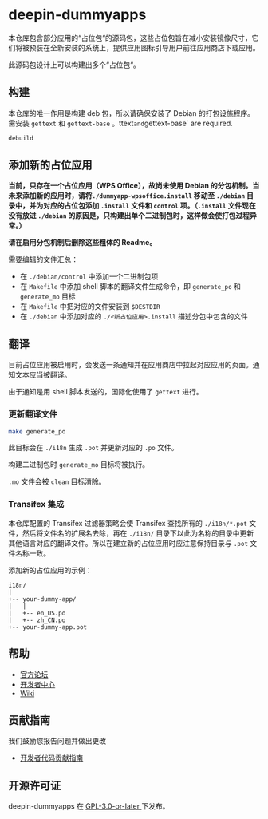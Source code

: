 
# deepin-dummyapps

本仓库包含部分应用的“占位包“的源码包，这些占位包旨在减小安装镜像尺寸，它们将被预装在全新安装的系统上，提供应用图标引导用户前往应用商店下载应用。

此源码包设计上可以构建出多个“占位包“。

## 构建

本仓库的唯一作用是构建 deb 包，所以请确保安装了 Debian 的打包设施程序。需安装 `gettext` 和 `gettext-base` 。ttext` and `gettext-base` are required.

```sh
debuild
```

## 添加新的占位应用

**当前，只存在一个占位应用（WPS Office），故尚未使用 Debian 的分包机制。当未来添加新的应用时，请将`./dummyapp-wpsoffice.install` 移动至 `./debian` 目录中，并为对应的占位包添加 `.install` 文件和 `control` 项。（`.install` 文件现在没有放进 `./debian` 的原因是，只构建出单个二进制包时，这样做会使打包过程异常。）**

**请在启用分包机制后删除这些粗体的 Readme。**

需要编辑的文件汇总：

- 在 `./debian/control` 中添加一个二进制包项
- 在 `Makefile` 中添加 shell 脚本的翻译文件生成命令，即 `generate_po` 和 `generate_mo` 目标
- 在 `Makefile` 中把对应的文件安装到 `$DESTDIR`
- 在 `./debian` 中添加对应的 `./<新占位应用>.install` 描述分包中包含的文件

## 翻译

目前占位应用被启用时，会发送一条通知并在应用商店中拉起对应应用的页面。通知文本应当被翻译。

由于通知是用 shell 脚本发送的，国际化使用了 `gettext` 进行。

### 更新翻译文件

```sh
make generate_po
```

此目标会在 `./i18n` 生成 `.pot` 并更新对应的 `.po` 文件。

构建二进制包时 `generate_mo` 目标将被执行。

`.mo` 文件会被 `clean` 目标清除。

### Transifex 集成

本仓库配置的 Transifex 过滤器策略会使 Transifex 查找所有的 `./i18n/*.pot` 文件，然后将文件名的扩展名去除，再在 `./i18n/` 目录下以此为名称的目录中更新其他语言对应的翻译文件。所以在建立新的占位应用时应注意保持目录与 `.pot` 文件名称一致。

添加新的占位应用的示例：

```
i18n/
|
+-- your-dummy-app/
|   |
|   +-- en_US.po
|   +-- zh_CN.po
+-- your-dummy-app.pot
```

## 帮助

- [官方论坛](https://bbs.deepin.org/) 
- [开发者中心](https://github.com/linuxdeepin/developer-center) 
- [Wiki](https://wiki.deepin.org/)

## 贡献指南

我们鼓励您报告问题并做出更改

- [开发者代码贡献指南](https://github.com/linuxdeepin/developer-center/wiki/Contribution-Guidelines-for-Developers) 

## 开源许可证


deepin-dummyapps 在 [ GPL-3.0-or-later ](LICENSE) 下发布。
